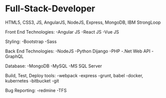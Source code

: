 # Full-Stack-Developer
HTML5, CSS3, JS, AngularJS, NodeJS, Express, MongoDB, IBM StrongLoop

Front End Technologies:
-Angular JS
-React JS
-Vue JS

Styling:
-Bootstrap
-Sass

Back End Technologies:
-NodeJS
-Python Dijango
-PHP
-.Net Web API
-GraphQL

Database:
-MongoDB
-MySQL
-MS SQL Server

Build, Test, Deploy tools:
-webpack
-express
-grunt, babel
-docker, kubernetes
-bitbucket
-git

Bug Reporting:
-redmine
-TFS
